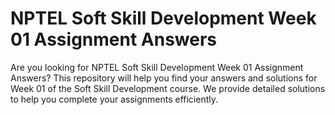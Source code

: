 # NPTEL Soft Skill Development Week 01 Assignment Answers

Are you looking for NPTEL Soft Skill Development Week 01 Assignment Answers? This repository will help you find your answers and solutions for Week 01 of the Soft Skill Development course. We provide detailed solutions to help you complete your assignments efficiently.